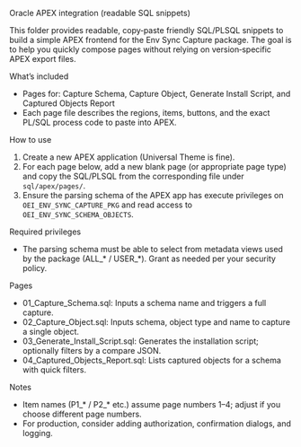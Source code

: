 Oracle APEX integration (readable SQL snippets)

This folder provides readable, copy‑paste friendly SQL/PLSQL snippets to build a simple APEX frontend for the Env Sync Capture package. The goal is to help you quickly compose pages without relying on version‑specific APEX export files.

What’s included
- Pages for: Capture Schema, Capture Object, Generate Install Script, and Captured Objects Report
- Each page file describes the regions, items, buttons, and the exact PL/SQL process code to paste into APEX.

How to use
1) Create a new APEX application (Universal Theme is fine).
2) For each page below, add a new blank page (or appropriate page type) and copy the SQL/PLSQL from the corresponding file under `sql/apex/pages/`.
3) Ensure the parsing schema of the APEX app has execute privileges on `OEI_ENV_SYNC_CAPTURE_PKG` and read access to `OEI_ENV_SYNC_SCHEMA_OBJECTS`.

Required privileges
- The parsing schema must be able to select from metadata views used by the package (ALL_* / USER_*). Grant as needed per your security policy.

Pages
- 01_Capture_Schema.sql: Inputs a schema name and triggers a full capture.
- 02_Capture_Object.sql: Inputs schema, object type and name to capture a single object.
- 03_Generate_Install_Script.sql: Generates the installation script; optionally filters by a compare JSON.
- 04_Captured_Objects_Report.sql: Lists captured objects for a schema with quick filters.

Notes
- Item names (P1_* / P2_* etc.) assume page numbers 1–4; adjust if you choose different page numbers.
- For production, consider adding authorization, confirmation dialogs, and logging.
